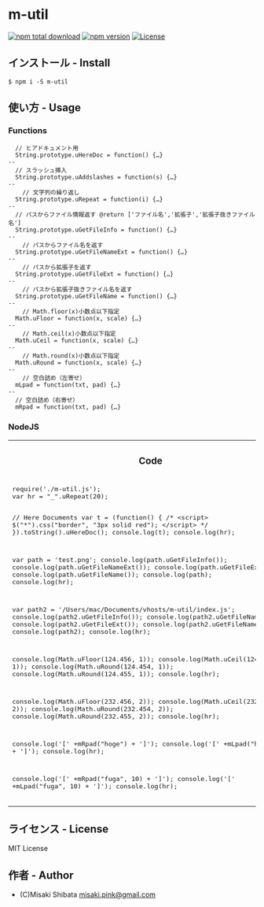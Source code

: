 # m-util
[![npm total download](https://img.shields.io/npm/dt/m-util.svg?style=flat)](https://www.npmjs.com/package/m-util)
[![npm version](https://badge.fury.io/js/m-util.svg?style=flat)](https://badge.fury.io/js/m-util)
[![License](http://img.shields.io/badge/license-MIT-blue.svg?style=flat)](http://ruedap.mit-license.org/2015)

## インストール - Install
```
$ npm i -S m-util
```

## 使い方 - Usage

### Functions
```
  // ヒアドキュメント用
  String.prototype.uHereDoc = function() {…}
--
  // スラッシュ挿入
  String.prototype.uAddslashes = function(s) {…}
--
    // 文字列の繰り返し
  String.prototype.uRepeat = function(i) {…}
--
  // パスからファイル情報返す @return ['ファイル名','拡張子','拡張子抜きファイル名']
  String.prototype.uGetFileInfo = function() {…}
--
    // パスからファイル名を返す
  String.prototype.uGetFileNameExt = function() {…}
--
    // パスから拡張子を返す
  String.prototype.uGetFileExt = function() {…}
--
    // パスから拡張子抜きファイル名を返す
  String.prototype.uGetFileName = function() {…}
--
    // Math.floor(x)小数点以下指定
  Math.uFloor = function(x, scale) {…}
--
    // Math.ceil(x)小数点以下指定
  Math.uCeil = function(x, scale) {…}
--
    // Math.round(x)小数点以下指定
  Math.uRound = function(x, scale) {…}
--
    // 空白詰め（左寄せ）
  mLpad = function(txt, pad) {…}
--
  // 空白詰め（右寄せ）
  mRpad = function(txt, pad) {…}
```

### NodeJS
<table>
<tr>
  <th><h3>Code</h3></th>
  <th><h3>Result</h3></th>
</tr>
<tr>
  <td>
  <div class="highlight highlight-source-js">
    <pre class="rich-diff-level-zero">
require('./m-util.js');
var hr = "_".uRepeat(20);

// Here Documents
var t = (function() {
  /*
  &lt;script&gt;
  $(&quot;*&quot;).css(&quot;border&quot;, &quot;3px solid red&quot;);
  &lt;/script&gt;
  */
}).toString().uHereDoc();
console.log(t);
console.log(hr);

var path = 'test.png';
console.log(path.uGetFileInfo());
console.log(path.uGetFileNameExt());
console.log(path.uGetFileExt());
console.log(path.uGetFileName());
console.log(path);
console.log(hr);

var path2 = '/Users/mac/Documents/vhosts/m-util/index.js';
console.log(path2.uGetFileInfo());
console.log(path2.uGetFileNameExt());
console.log(path2.uGetFileExt());
console.log(path2.uGetFileName());
console.log(path2);
console.log(hr);

console.log(Math.uFloor(124.456, 1));
console.log(Math.uCeil(124.456, 1));
console.log(Math.uRound(124.454, 1));
console.log(Math.uRound(124.455, 1));
console.log(hr);

console.log(Math.uFloor(232.456, 2));
console.log(Math.uCeil(232.456, 2));
console.log(Math.uRound(232.454, 2));
console.log(Math.uRound(232.455, 2));
console.log(hr);

console.log('[' +mRpad("hoge") + ']');
console.log('[' +mLpad("hoge") + ']');
console.log(hr);

console.log('[' +mRpad("fuga", 10) + ']');
console.log('[' +mLpad("fuga", 10) + ']');
console.log(hr);
    </pre>
  </div>
  </td>
  <td>
  <pre class="rich-diff-level-zero">
# node example.js
function () {
  /*
  &lt;script&gt;
  $(&quot;*&quot;).css(&quot;border&quot;, &quot;3px solid red&quot;);
  &lt;/script&gt;
  */
}
____________________
[ 'test.png', 'png', 'test' ]
test.png
png
test
test.png
____________________
[ 'index.js', 'js', 'index' ]
index.js
js
index
/Users/mac/Documents/vhosts/m-util/index.js
____________________
124.4
124.5
124.5
124.5
____________________
232.45
232.46
232.45
232.46
____________________
[hoge                                     ]
[                                     hoge]
____________________
[fuga       ]
[       fuga]
____________________
  </pre>
  </td>
</tr>
</table>

## ライセンス - License
MIT License


## 作者 - Author
- (C)Misaki Shibata <misaki.pink@gmail.com>

